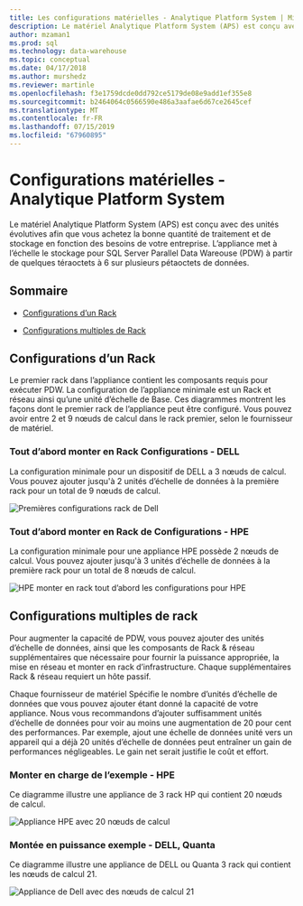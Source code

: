 ```yaml
---
title: Les configurations matérielles - Analytique Platform System | Microsoft Docs
description: Le matériel Analytique Platform System (APS) est conçu avec des unités évolutives afin que vous achetez la bonne quantité de traitement et de stockage en fonction des besoins de votre entreprise. L’appliance met à l’échelle le stockage pour Parallel Data Warehouse à partir de quelques téraoctets à 6 sur plusieurs pétaoctets de données.
author: mzaman1
ms.prod: sql
ms.technology: data-warehouse
ms.topic: conceptual
ms.date: 04/17/2018
ms.author: murshedz
ms.reviewer: martinle
ms.openlocfilehash: f3e1759dcde0dd792ce5179de08e9add1ef355e8
ms.sourcegitcommit: b2464064c0566590e486a3aafae6d67ce2645cef
ms.translationtype: MT
ms.contentlocale: fr-FR
ms.lasthandoff: 07/15/2019
ms.locfileid: "67960895"
---
```

# <a name="hardware-configurations---analytics-platform-system"></a>Configurations matérielles - Analytique Platform System
Le matériel Analytique Platform System (APS) est conçu avec des unités évolutives afin que vous achetez la bonne quantité de traitement et de stockage en fonction des besoins de votre entreprise. L’appliance met à l’échelle le stockage pour SQL Server Parallel Data Wareouse (PDW) à partir de quelques téraoctets à 6 sur plusieurs pétaoctets de données.  
  
## <a name="contents"></a>Sommaire  
  
-   [Configurations d’un Rack](#section1)  
  
-   [Configurations multiples de Rack](#section2)  

  
## <a name="section1"></a>Configurations d’un Rack  
Le premier rack dans l’appliance contient les composants requis pour exécuter PDW. La configuration de l’appliance minimale est un Rack et réseau ainsi qu’une unité d’échelle de Base. Ces diagrammes montrent les façons dont le premier rack de l’appliance peut être configuré. Vous pouvez avoir entre 2 et 9 nœuds de calcul dans le rack premier, selon le fournisseur de matériel.  
  
### <a name="first-rack-configurations---dell"></a>Tout d’abord monter en Rack Configurations - DELL  
La configuration minimale pour un dispositif de DELL a 3 nœuds de calcul. Vous pouvez ajouter jusqu'à 2 unités d’échelle de données à la première rack pour un total de 9 nœuds de calcul.  
  
![Premières configurations rack de Dell](media/first-rack-configurations-dell.png "premières configurations rack de Dell")  
  
### <a name="first-rack-configurations---hpe"></a>Tout d’abord monter en Rack de Configurations - HPE  
La configuration minimale pour une appliance HPE possède 2 nœuds de calcul. Vous pouvez ajouter jusqu'à 3 unités d’échelle de données à la première rack pour un total de 8 nœuds de calcul.  
  
![HPE monter en rack tout d’abord les configurations pour HPE](media/first-rack-configurations-hpe.png "HPE tout d’abord les configurations en rack")  
  
## <a name="section2"></a>Configurations multiples de rack  
Pour augmenter la capacité de PDW, vous pouvez ajouter des unités d’échelle de données, ainsi que les composants de Rack & réseau supplémentaires que nécessaire pour fournir la puissance appropriée, la mise en réseau et monter en rack d’infrastructure. Chaque supplémentaires Rack & réseau requiert un hôte passif.  
  
Chaque fournisseur de matériel Spécifie le nombre d’unités d’échelle de données que vous pouvez ajouter étant donné la capacité de votre appliance. Nous vous recommandons d’ajouter suffisamment unités d’échelle de données pour voir au moins une augmentation de 20 pour cent des performances. Par exemple, ajout une échelle de données unité vers un appareil qui a déjà 20 unités d’échelle de données peut entraîner un gain de performances négligeables. Le gain net serait justifie le coût et effort.  
  
### <a name="scale-out-example---hpe"></a>Monter en charge de l’exemple - HPE  
Ce diagramme illustre une appliance de 3 rack HP qui contient 20 nœuds de calcul.  
  
![Appliance HPE avec 20 nœuds de calcul](media/scale-out-hpe.png "appliance HPE avec 20 nœuds de calcul")  
  
### <a name="scale-out-example---dell-quanta"></a>Montée en puissance exemple - DELL, Quanta  
Ce diagramme illustre une appliance de DELL ou Quanta 3 rack qui contient les nœuds de calcul 21.  
  
![Appliance de Dell avec des nœuds de calcul 21](media/scale-out-dell.png "appliance de Dell avec des nœuds de calcul 21")  
 
